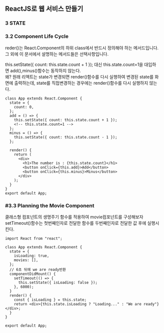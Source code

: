 ## ReactJS로 웹 서비스 만들기

### 3 STATE

### 3.2 Component Life Cycle

reder()는 React.Component의 하위 class에서 반드시 정의해야 하는 메서드입니다. 그 외에 이 문서에서 설명하는 메서드들은 선택사항입니다.

this.setState({ count: this.state.count + 1 }); 대신 this.state.count=1을 대입하면 add(),minus()함수는 동작하지 않는다.  
왜? 원래 리액트는 state가 변경되면 render()함수를 다시 실행하여 변경된 state를 화면에 출력하는데, state를 직접변경하는 경우에는 render()함수를 다시 실행하지 않는다.

```cycle
class App extends React.Component {
  state = {
    count: 0,
  };
  add = () => {
    this.setState({ count: this.state.count + 1 });
    <!-- this.state.count=1 -->
  };
  minus = () => {
    this.setState({ count: this.state.count - 1 });
  };

  render() {
    return (
      <div>
        <h1>The number is : {this.state.count}</h1>
        <button onClick={this.add}>Add</button>
        <button onClick={this.minus}>Minus</button>
      </div>
    );
  }
}
export default App;
```

### #3.3 Planning the Movie Component

클래스형 컴포넌트의 생명주기 함수를 적용하여 movie컴포넌트를 구성해보자  
setTimeout()함수는 첫번째인자로 전달한 함수를 두번째인자로 전달한 값 후에 실행시킨다.

```movie
import React from "react";

class App extends React.Component {
  state = {
    isLoading: true,
    movies: [],
  };
  // 6초 뒤에 we are ready반환
  componentDidMount() {
    setTimeout(() => {
      this.setState({ isLoading: false });
    }, 6000);
  }
  render() {
    const { isLoading } = this.state;
    return <div>{this.state.isLoading ? "Loading..." : "We are ready"}</div>;
  }
}

export default App;
```
